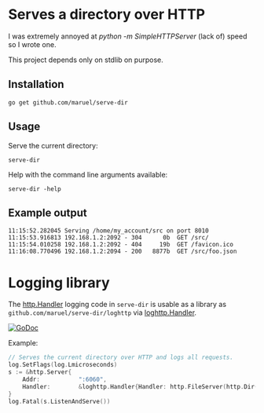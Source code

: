# Serves a directory over HTTP

I was extremely annoyed at *python -m SimpleHTTPServer* (lack of) speed so I
wrote one.

This project depends only on stdlib on purpose.


## Installation

    go get github.com/maruel/serve-dir


## Usage

Serve the current directory:

    serve-dir

Help with the command line arguments available:

    serve-dir -help


## Example output

    11:15:52.282045 Serving /home/my_account/src on port 8010
    11:15:53.916813 192.168.1.2:2092 - 304      0b  GET /src/
    11:15:54.010258 192.168.1.2:2092 - 404     19b  GET /favicon.ico
    11:16:08.770496 192.168.1.2:2094 - 200   8877b  GET /src/foo.json


# Logging library

The [http.Handler](https://golang.org/pkg/net/http/#Handler) logging code in
`serve-dir` is usable as a library as `github.com/maruel/serve-dir/loghttp` via
[loghttp.Handler](https://godoc.org/github.com/maruel/serve-dir/loghttp#Handler).

[![GoDoc](https://godoc.org/github.com/maruel/serve-dir/loghttp?status.svg)](https://godoc.org/github.com/maruel/serve-dir/loghttp)

Example:

```go
// Serves the current directory over HTTP and logs all requests.
log.SetFlags(log.Lmicroseconds)
s := &http.Server{
    Addr:           ":6060",
    Handler:        &loghttp.Handler{Handler: http.FileServer(http.Dir("."))},
}
log.Fatal(s.ListenAndServe())
```
